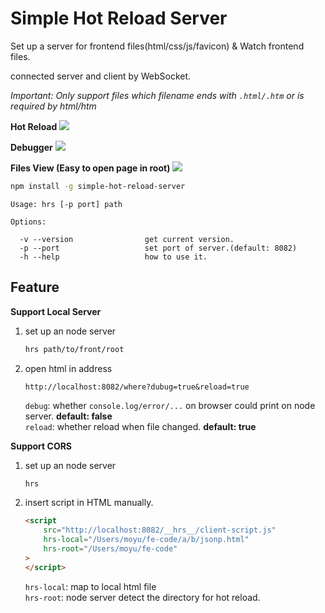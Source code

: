 # Simple Hot Reload Server

Set up a server for frontend files(html/css/js/favicon) & Watch frontend files.

connected server and client by WebSocket.

*Important: Only support files which filename ends with `.html/.htm` or is required by html/htm*


**Hot Reload**
![](https://ooo.0o0.ooo/2017/03/31/58de5c97bfa0b.jpg)

**Debugger**
![](https://ooo.0o0.ooo/2017/03/31/58de5c83f0eac.jpg)

**Files View (Easy to open page in root)**
![](https://ooo.0o0.ooo/2017/04/01/58df85ceaeef5.jpg)


```bash
npm install -g simple-hot-reload-server
```

```text
Usage: hrs [-p port] path

Options:

  -v --version                get current version.
  -p --port                   set port of server.(default: 8082)
  -h --help                   how to use it.
```

## Feature

**Support Local Server**
1. set up an node server
    ```bash
    hrs path/to/front/root    
    ```
2. open html in address
    ```
    http://localhost:8082/where?dubug=true&reload=true
    ```
    `debug`: whether `console.log/error/...` on browser could print on node server. **default: false**  
    `reload`: whether reload when file changed. **default: true**

**Support CORS**
1. set up an node server
    ```bash
    hrs
    ```
2. insert script in HTML manually.
    ```html
    <script
        src="http://localhost:8082/__hrs__/client-script.js"
        hrs-local="/Users/moyu/fe-code/a/b/jsonp.html"
        hrs-root="/Users/moyu/fe-code"
    >
    </script>
    ```
    `hrs-local`: map to local html file  
    `hrs-root`: node server detect the directory for hot reload.